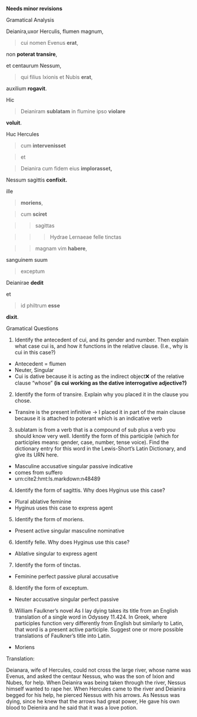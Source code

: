 **Needs minor revisions**

Gramatical Analysis

Deianira,uxor Herculis, flumen magnum,

> cui nomen Evenus **erat**,

non **poterat transire**, 

et centaurum Nessum,

> qui filius Ixionis et Nubis **erat**, 

auxilium **rogavit**.


Hic

> Deianiram **sublatam** in flumine ipso **violare** 

**voluit**.


Huc Hercules 

> cum **intervenisset**

> et

> Deianira cum fidem eius **implorasset,**

Nessum sagittis **confixit.**


ille 

> **moriens**, 

> cum **sciret**

>> sagittas 
 
>>> Hydrae Lernaeae felle tinctas

>> magnam vim **habere**, 

sanguinem suum

> exceptum

Deianirae **dedit** 

et 

> id philtrum **esse** 

**dixit**.


Gramatical Questions 
1. Identify the antecedent of cui, and its gender and number. Then explain what case cui is, and how it functions in the relative clause. (I.e., why is cui in this case?)

 - Antecedent = flumen
 - Neuter, Singular 
 - Cui is dative because it is acting as the indirect object❌ of the relative clause “whose” **(is cui working as the dative interrogative adjective?)**
2. Identify the form of transire. Explain why you placed it in the clause you chose.

 - Transire is the present infinitive → I placed it in part of the main clause because it is attached to poterant which is an indicative verb

3. sublatam is from a verb that is a compound of sub plus a verb you should know very well. Identify the form of this participle (which for participles means: gender, case, number, tense voice). Find the dictionary entry for this word in the Lewis-Short’s Latin Dictionary, and give its URN here.

 - Masculine accusative singular passive indicative
 - comes from suffero
 - urn:cite2:hmt:ls.markdown:n48489

4. Identify the form of sagittis. Why does Hyginus use this case?

 - Plural ablative feminine
 - Hyginus uses this case to express agent

5. Identify the form of moriens.
 
 - Present active singular masculine nominative 

6. Identify felle. Why does Hyginus use this case?

 - Ablative singular to express agent

7. Identify the form of tinctas.

 - Feminine perfect passive plural accusative

8. Identify the form of exceptum.

 - Neuter accusative singular perfect passive

9. William Faulkner’s novel As I lay dying takes its title from an English translation of a single word in Odyssey 11.424. In Greek, where participles function very differently from English but similarly to Latin, that word is a present active participle. Suggest one or more possible translations of Faulkner’s title into Latin.
 
 - Moriens 



Translation:

Deianara, wife of Hercules, could not cross the large river, whose name was Evenus,
and asked the centaur Nessus, who was the son of Ixion and Nubes, for help. 
When Deianira was being taken through the river, Nessus himself wanted to rape her.
When Hercules came to the river and Deianira begged for his help, he pierced Nessus with his arrows.
As Nessus was dying, since he knew that the arrows had great power, He gave his own blood to Deienira 
and he said that it was a love potion.

